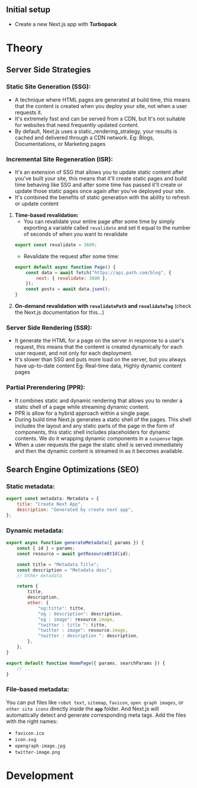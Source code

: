 ## Initial setup

-   Create a new Next.js app with **Turbopack**

# Theory

## Server Side Strategies

### Static Site Generation (SSG):

-   A technique where HTML pages are generated at build time, this means that the content is created when you deploy your site, not when a user requests it.
-   It's extremely fast and can be served from a CDN, but It's not suitable for websites that need frequently updated content.
-   By default, Next.js uses a static_rendering_strategy, your results is cached and delivered through a CDN network.
    Eg: Blogs, Documentations, or Marketing pages

### Incremental Site Regeneration (ISR):

-   It's an extension of SSG that allows you to update static content after you've built your site, this means that it'll create static pages and build time behaving like SSG and after some time has passed it'll create or update those static pages once again after you've deployed your site.
-   It's combined the benefits of static generation with the ability to refresh or update content

1. **Time-based revalidation:**
    - You can revalidate your entire page after some time by simply exporting a variable called `revalidate` and set it equal to the number of seconds of when you want to revalidate
    ```javascript
    export const revalidate = 3600;
    ```
    - Revalidate the request after some time:
    ```javascript
    export default async function Page() {
        const data = await fetch("https://api.path.com/blog", {
            next: { revalidate: 3600 },
        });
        const posts = await data.json();
    }
    ```
2. **On-demand revalidation with `revalidatePath` and `revalidateTag`**
   (check the Next.js documentation for this...)

### Server Side Rendering (SSR):

-   It generate the HTML for a page on the server in response to a user's request, this means that the contemt is created dynamically for each user request, and not only for each deployment.
-   It's slower than SSG and puts more load on the server, but you always have up-to-date content
    Eg: Real-time data, Highly dynamic content pages

### Partial Prerendering (PPR):

-   It combines static and dynamic rendering that allows you to render a static shell of a page while streaming dynamic content.
-   PPR is allow for a hybrid approach within a single page.
-   During build time Next.js generates a static shell of the pages. This shell includes the layout and any static parts of the page in the form of components, this static shell includes placeholders for dynamic contents. We do it wrapping dynamic components in a `suspense` tage.
-   When a user requests the page the static shell is served immediately and then the dynamic content is streamed in as it becomes available.

## Search Engine Optimizations (SEO)

### Static metadata:

```javascript
export const metadata: Metadata = {
    title: "Create Next App",
    description: "Generated by create next app",
};
```

### Dynamic metadata:

```javascript
export async function generateMetadata({ params }) {
    const { id } = params;
    const resource = await getResourceBtId(id);

    const title = "Metadata Title";
    const description = "Metadata desc";
    // Other metadata

    return {
        title,
        description,
        other: {
            "og:titte": titte,
            "og : description": description,
            "og : image": resource.image,
            "twitter : title ": titte,
            "twitter : image": resource.image,
            "twitter : description ": description,
        },
    };
}

export default function HomePage({ params, searchParams }) {
    // ...
}
```

### File-based metadata:

You can put files like `robot text`, `sitemap`, `favicon`, `open graph images`, or `other site icons` directly inside the **`app`** folder. And Next.js will automatically detect and generate corresponding meta tags.
Add the files with the right names:

-   `favicon.ico`
-   `icon.svg`
-   `opengraph-image.jpg`
-   `twitter-image.png`

# Development